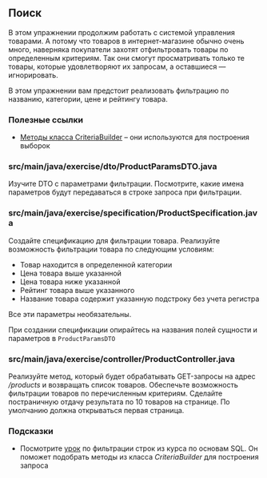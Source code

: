 ## Поиск

В этом упражнении продолжим работать с системой управления товарами. А потому что товаров в интернет-магазине обычно очень много, наверняка покупатели захотят отфильтровать товары по определенным критериям. Так они смогут просматривать только те товары, которые удовлетворяют их запросам, а оставшиеся — игнорировать.

В этом упражнении вам предстоит реализовать фильтрацию по названию, категории, цене и рейтингу товара.

### Полезные ссылки

* [Методы класса CriteriaBuilder](https://docs.oracle.com/javaee/7/api/javax/persistence/criteria/CriteriaBuilder.html) – они используются для построения выборок

### src/main/java/exercise/dto/ProductParamsDTO.java

Изучите DTO с параметрами фильтрации. Посмотрите, какие имена параметров будут передаваться в строке запроса при фильтрации.

### src/main/java/exercise/specification/ProductSpecification.java

Создайте спецификацию для фильтрации товара. Реализуйте возможность фильтрации товара по следующим условиям:

* Товар находится в определенной категории
* Цена товара выше указанной
* Цена товара ниже указанной
* Рейтинг товара выше указанного
* Название товара содержит указанную подстроку без учета регистра

Все эти параметры необязательны.

При создании спецификации опирайтесь на названия полей сущности и параметров в `ProductParamsDTO`

### src/main/java/exercise/controller/ProductController.java

Реализуйте метод, который будет обрабатывать GET-запросы на адрес */products* и возвращать список товаров. Обеспечьте возможность фильтрации товаров по перечисленным критериям. Сделайте постраничную отдачу результата по 10 товаров на странице. По умолчанию должна открываться первая страница.

### Подсказки

* Посмотрите [урок](https://ru.hexlet.io/courses/sql-basics/lessons/where-like/theory_unit) по фильтрации строк из курса по основам SQL. Он поможет подобрать методы из класса *CriteriaBuilder* для построения запроса
